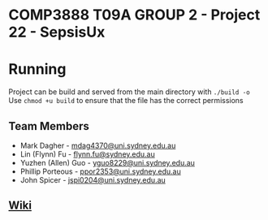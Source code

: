 # COMP3888 T09A GROUP 2 - Project 22 - SepsisUx

# Running
Project can be build and served from the main directory with ```./build -o```
Use ```chmod +u build``` to ensure that the file has the correct permissions

## Team Members
- Mark Dagher - mdag4370@uni.sydney.edu.au
- Lin (Flynn) Fu - flynn.fu@sydney.edu.au
- Yuzhen (Allen) Guo - yguo8229@uni.sydney.edu.au
- Phillip Porteous - ppor2353@uni.sydney.edu.au
- John Spicer - jspi0204@uni.sydney.edu.au

## [Wiki](https://bitbucket.org/jspi0204/comp3888-t09a-group-2/wiki/Home)
